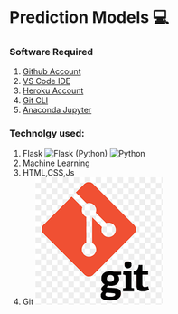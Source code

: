 # Prediction Models 💻

### Software Required

1. [Github Account](https://github.com)
2. [VS Code IDE](https://code.visualstudio.com/download)
3. [Heroku Account](https://heroku.com)
4. [Git CLI](https://git-scm.com/downloads)
5. [Anaconda Jupyter](https://anaconda.org/anaconda/jupyter)

### Technolgy used:

1. Flask ![Flask](https://commons.wikimedia.org/wiki/File:Flask_logo.svg) (Python) ![Python](https://commons.wikimedia.org/wiki/File:Python-logo-notext.svg)
2. Machine Learning
3. HTML,CSS,Js
4. Git ![GitHub](./.github/download.png)
